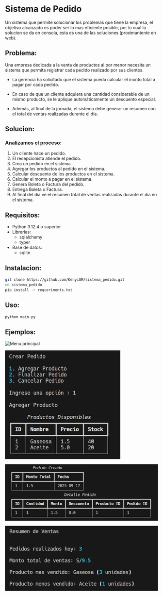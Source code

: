 # Sistema de Pedido

Un sistema que permite solucionar los problemas que tiene la empresa, el objetivo alcanzado es poder ser lo mas eficiente posible, por lo cual la solucion se da en consola, esta es una de las soluciones (proximantente en web).  

## Problema:

Una empresa dedicada a la venta de productos al por menor necesita un sistema que permita registrar cada pedido realizado por sus clientes.

- La gerencia ha solicitado que el sistema pueda calcular el monto total a pagar por cada pedido.

- En caso de que un cliente adquiera una cantidad considerable de un mismo producto, se le aplique automáticamente un descuento especial.

- Además, al final de la jornada, el sistema debe generar un resumen con el total de ventas realizadas durante el día.

## Solucion:

### Analizamos el proceso:

1. Un cliente hace un pedido.
2. El recepcionista atiende el pedido.
3. Crea un pedido en el sistema.
4. Agregar los productos al pedido en el sistema.
5. Calcular descuento de los productos en el sistema.
6. Calcular el monto a pagar en el sistema.
7. Genera Boleta o Factura del pedido.
8. Entrega Boleta o Factura.
9. Al final del dia ve el resumen total de ventas realizadas durante el dia en el sistema.

## Requisitos:

- Python 3.12.4 o superior
- Librerias:
    - sqlalchemy
    - typer
- Base de datos:
    - sqlite

## Instalacion:

``` bash
git clone https://github.com/KenyiGM/sistema_pedido.git
cd sistema_pedido
pip install -r requeriments.txt
```

## Uso:

``` bash
python main.py
```

## Ejemplos:

![Menu principal](img/menu_principal.png.png)

![Crear Pedido](img/crear_pedido.png)

![Pedido Creado](img/pedido_creado.png)

![Resumen de Ventas](img/resumen_de_ventas.png)